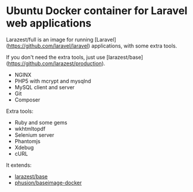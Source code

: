 Ubuntu Docker container for Laravel web applications
====================================================

Larazest/full is an image for running [Laravel]
(https://github.com/laravel/laravel) applications, with some extra tools.

If you don't need the extra tools, just use [larazest/base]
(https://github.com/larazest/production).

- NGINX
- PHP5 with mcrypt and mysqlnd
- MySQL client and server
- Git
- Composer

Extra tools:

- Ruby and some gems
- wkhtmltopdf
- Selenium server
- Phantomjs
- Xdebug
- cURL

It extends:

- [larazest/base](https://github.com/larazest/production)
- [phusion/baseimage-docker](https://github.com/phusion/baseimage-docker)
